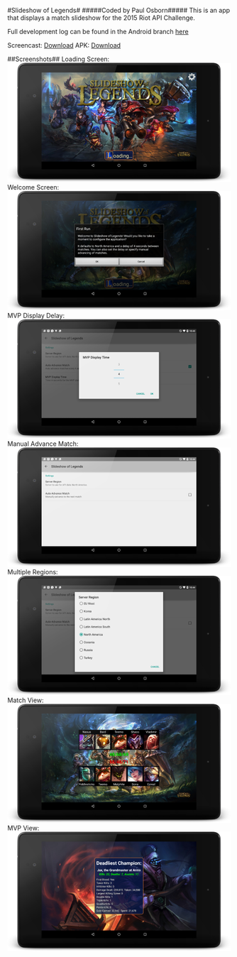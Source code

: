 #Slideshow of Legends#
#####Coded by Paul Osborn#####
This is an app that displays a match slideshow for the 2015 Riot API Challenge.

Full development log can be found in the Android branch [here](https://github.com/raidzero/riot-api-challenge-2015/tree/Android)  

Screencast: [Download](screenshots/Demo_Screencast.mp4)
APK: [Download](apk/SoL.apk)  
  
##Screenshots##
Loading Screen:  
![Loading Screen](screenshots/01.png?raw=true "Loading Screen")
Welcome Screen:  
![Welcome Screen](screenshots/02.png?raw=true "Welcome Screen")
MVP Display Delay:  
![MVP Delay](screenshots/03.png?raw=true "MVP Delay")
Manual Advance Match:  
![Auto Advance](screenshots/04.png?raw=true "Auto Advance")
Multiple Regions:  
![Regions](screenshots/05.png?raw=true "Regions")
Match View:  
![Match View](screenshots/06.png?raw=true "Match View")
MVP View:  
![MVP View](screenshots/07.png?raw=true "MVP View")